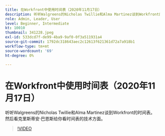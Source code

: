 ```yaml
---
title: 在Workfront中使用时间表（2020年11月17日）
description: 听听Walgreens的Nicholas Twillie和Alma Martinez谈到Workfront的时间表。 然后看看克里斯蒂安·巴恩斯(Christian Barnes)的作品……（描述应该介于60到160个字符之间）
role: Admin, Leader, User
level: Beginner, Intermediate
kt: 10010
thumbnail: 341228.jpeg
exl-id: 533dcd7f-de99-4ba9-9af0-0f3a511931a4
source-git-commit: 1792dc318643aec2c12613f621361d72a7a918b1
workflow-type: tm+mt
source-wordcount: '69'
ht-degree: 0%

---
```


# 在Workfront中使用时间表（2020年11月17日）

听听Walgreens的Nicholas Twillie和Alma Martinez谈到Workfront的时间表。 然后看克里斯蒂安·巴恩斯给你看时间表的技术方面。

>[!VIDEO](https://video.tv.adobe.com/v/341228/?quality=12&learn=on)
